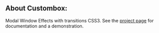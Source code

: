 ## About Custombox:
Modal Window Effects with transitions CSS3. See the [project page](http://dixso.github.io/custombox/) for documentation and a demonstration.